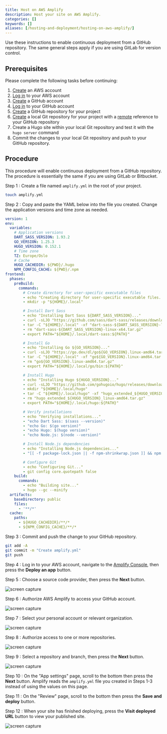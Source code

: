 ```yaml
---
title: Host on AWS Amplify
description: Host your site on AWS Amplify.
categories: []
keywords: []
aliases: [/hosting-and-deployment/hosting-on-aws-amplify/]
---
```


Use these instructions to enable continuous deployment from a GitHub repository. The same general steps apply if you are using GitLab for version control.

## Prerequisites

Please complete the following tasks before continuing:

1. [Create](https://aws.amazon.com/resources/create-account/) an AWS account
1. [Log in](https://console.aws.amazon.com/) to your AWS account
1. [Create](https://github.com/signup) a GitHub account
1. [Log in](https://github.com/login) to your GitHub account
1. [Create](https://github.com/new) a GitHub repository for your project
1. [Create](https://git-scm.com/docs/git-init) a local Git repository for your project with a [remote](https://git-scm.com/docs/git-remote) reference to your GitHub repository
1. Create a Hugo site within your local Git repository and test it with the `hugo server` command
1. Commit the changes to your local Git repository and push to your GitHub repository.

## Procedure

This procedure will enable continuous deployment from a GitHub repository. The procedure is essentially the same if you are using GitLab or Bitbucket.

Step 1
: Create a file named `amplify.yml` in the root of your project.

  ```sh
  touch amplify.yml
  ```

Step 2
: Copy and paste the YAML below into the file you created. Change the application versions and time zone as needed.

  ```yaml {file="amplify.yml" copy=true}
  version: 1
  env:
    variables:
      # Application versions
      DART_SASS_VERSION: 1.93.2
      GO_VERSION: 1.25.3
      HUGO_VERSION: 0.152.1
      # Time zone
      TZ: Europe/Oslo
      # Cache
      HUGO_CACHEDIR: ${PWD}/.hugo
      NPM_CONFIG_CACHE: ${PWD}/.npm
  frontend:
    phases:
      preBuild:
        commands:
          # Create directory for user-specific executable files
          - echo "Creating directory for user-specific executable files..."
          - mkdir -p "${HOME}/.local"

          # Install Dart Sass
          - echo "Installing Dart Sass ${DART_SASS_VERSION}..."
          - curl -sLJO "https://github.com/sass/dart-sass/releases/download/${DART_SASS_VERSION}/dart-sass-${DART_SASS_VERSION}-linux-x64.tar.gz"
          - tar -C "${HOME}/.local" -xf "dart-sass-${DART_SASS_VERSION}-linux-x64.tar.gz"
          - rm "dart-sass-${DART_SASS_VERSION}-linux-x64.tar.gz"
          - export PATH="${HOME}/.local/dart-sass:${PATH}"

          # Install Go
          - echo "Installing Go ${GO_VERSION}..."
          - curl -sLJO "https://go.dev/dl/go${GO_VERSION}.linux-amd64.tar.gz"
          - tar -C "${HOME}/.local" -xf "go${GO_VERSION}.linux-amd64.tar.gz"
          - rm "go${GO_VERSION}.linux-amd64.tar.gz"
          - export PATH="${HOME}/.local/go/bin:${PATH}"

          # Install Hugo
          - echo "Installing Hugo ${HUGO_VERSION}..."
          - curl -sLJO "https://github.com/gohugoio/hugo/releases/download/v${HUGO_VERSION}/hugo_extended_${HUGO_VERSION}_linux-amd64.tar.gz"
          - mkdir "${HOME}/.local/hugo"
          - tar -C "${HOME}/.local/hugo" -xf "hugo_extended_${HUGO_VERSION}_linux-amd64.tar.gz"
          - rm "hugo_extended_${HUGO_VERSION}_linux-amd64.tar.gz"
          - export PATH="${HOME}/.local/hugo:${PATH}"

          # Verify installations
          - echo "Verifying installations..."
          - "echo Dart Sass: $(sass --version)"
          - "echo Go: $(go version)"
          - "echo Hugo: $(hugo version)"
          - "echo Node.js: $(node --version)"

          # Install Node.js dependencies
          - echo "Installing Node.js dependencies..."
          - "[[ -f package-lock.json || -f npm-shrinkwrap.json ]] && npm ci --prefer-offline || true"

          # Configure Git
          - echo "Configuring Git..."
          - git config core.quotepath false
      build:
        commands:
          - echo "Building site..."
          - hugo --gc --minify
    artifacts:
      baseDirectory: public
      files:
        - '**/*'
    cache:
      paths:
        - ${HUGO_CACHEDIR}/**/*
        - ${NPM_CONFIG_CACHE}/**/*
  ```

Step 3
: Commit and push the change to your GitHub repository.

  ```sh
  git add -A
  git commit -m "Create amplify.yml"
  git push
  ```

Step 4
: Log in to your AWS account, navigate to the [Amplify Console], then press the  **Deploy an app** button.

Step 5
: Choose a source code provider, then press the **Next** button.

  ![screen capture](amplify-step-05.png)

Step 6
: Authorize AWS Amplify to access your GitHub account.

  ![screen capture](amplify-step-06.png)

Step 7
: Select your personal account or relevant organization.

  ![screen capture](amplify-step-07.png)

Step 8
: Authorize access to one or more repositories.

  ![screen capture](amplify-step-08.png)

Step 9
: Select a repository and branch, then press the **Next** button.

  ![screen capture](amplify-step-09.png)

Step 10
: On the "App settings" page, scroll to the bottom then press the **Next** button. Amplify reads the `amplify.yml` file you created in Steps 1-3 instead of using the values on this page.

Step 11
: On the "Review" page, scroll to the bottom then press the **Save and deploy** button.

Step 12
: When your site has finished deploying, press the **Visit deployed URL** button to view your published site.

  ![screen capture](amplify-step-11.png)

[Amplify Console]: https://console.aws.amazon.com/amplify/apps

